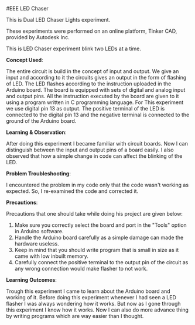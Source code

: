#EEE LED Chaser

This is Dual LED Chaser Lights experiment.

These experiments were performed on an online platform, Tinker CAD, provided by Autodesk Inc.

This is LED Chaser experiment blink two LEDs at a time.

**Concept Used**:

The entire circuit is build in the concept of input and output. We give an input and according to it the circuits gives an output in the form of flashing of LED. The LED flashes according to the instruction uploaded in the Arduino board. The board is equipped with sets of digital and analog input and output pins. All the instruction executed by the board are given to it using a program written in C programming language. For This experiment we use digital pin 13 as output. The positive terminal of the LED is connected to the digital pin 13 and the negative terminal is connected to the ground of the Arduino board.

**Learning & Observation**:

After doing this experiment I became familiar with circuit boards. Now I can distinguish between the input and output pins of a board easily. I also observed that how a simple change in code can affect the blinking of the LED.

**Problem Troubleshooting**:

I encountered the problem in my code only that the code wasn't working as expected. So, I re-examined the code and corrected it.

**Precautions**:

Precautions that one should take while doing his project are given below:

1. Make sure you correctly select the board and port in the "Tools" option in Arduino software.
2. Handle the Arduino board carefully as a simple damage can made the hardware useless.
3. Keep in mind that you should write program that is small in size as it came with low inbuilt memory.
4. Carefully connect the positive terminal to the output pin of the circuit as any wrong connection would make flasher to not work.

**Learning Outcomes**:

Trough this experiment I came to learn about the Arduino board and working of it. Before doing this experiment whenever I had seen a LED flasher I was always wondering how it works. But now as I gone through this experiment I know how it works. Now I can also do more advance thing by writing programs which are way easier than I thought.
